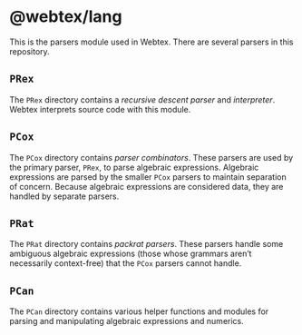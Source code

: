 # @webtex/lang
This is the parsers module used in Webtex. There are several parsers in this repository.

## `PRex`
The `PRex` directory contains a _recursive descent parser_ and _interpreter_. Webtex interprets source code with this module.

## `PCox`
The `PCox` directory contains _parser combinators_. These parsers are used by the primary parser, `PRex`, to parse algebraic expressions. Algebraic expressions are parsed by the smaller `PCox` parsers to maintain separation of concern. Because algebraic expressions are considered data, they are handled by separate parsers.

## `PRat`
The `PRat` directory contains _packrat parsers_. These parsers handle some ambiguous algebraic expressions (those whose grammars aren’t necessarily context-free) that the `PCox` parsers cannot handle.

## `PCan`
The `PCan` directory contains various helper functions and modules for parsing and manipulating algebraic expressions and numerics.

